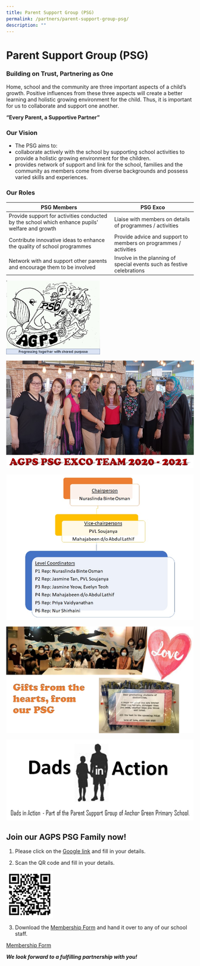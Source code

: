 ```yaml
---
title: Parent Support Group (PSG)
permalink: /partners/parent-support-group-psg/
description: ""
---
```

Parent Support Group (PSG)
==========================

  

### Building on Trust, Partnering as One

Home, school and the community are three important aspects of a child’s growth. Positive influences from these three aspects will create a better learning and holistic growing environment for the child. Thus, it is important for us to collaborate and support one another.

**“Every Parent, a Supportive Partner”**

  

### Our Vision

*   The PSG aims to:
*   collaborate actively with the school by supporting school activities to provide a holistic growing environment for the children.
*   provides network of support and link for the school, families and the community as members come from diverse backgrounds and possess varied skills and experiences.

### Our Roles



| PSG Members | PSG Exco | 
| -------- | -------- | 
| Provide support for activities conducted by the school which enhance pupils' welfare and growth     | Liaise with members on details of programmes / activities     |
| Contribute innovative ideas to enhance the quality of school programmes     | Provide advice and support to members on programmes / activities     |
| Network with and support other parents and encourage them to be involved     | Involve in the planning of special events such as festive celebrations     |

<style>  
img {  
  display: block;  
  margin-left: auto;  
  margin-right: auto;  
}  
</style>  
<body><img src="/images/Partners/PSG/PSG%202021_Logo.jpg" alt="Parent Support Group 2021 Logo" style="width:50%;">  
  
</body>

![Parent Support Group 2021 Exco Team](/images/Partners/PSG/PSG%202021_Exco.jpg)

![Parent Support Group 2021 Exco Members](/images/Partners/PSG/PSG%202021.jpg)

![Parent Support Group 2021 Gifts from Hearts](/images/Partners/PSG/PSG%202021_Gifts%20from%20Hearts.jpg)

![Parent Support Group 2021 Dads in Action](/images/Partners/PSG/PSG%202021_Dads%20in%20Action.jpg)

Join our AGPS PSG Family now!
-----------------------------

1.  Please click on the [Google link](https://docs.google.com/forms/d/e/1FAIpQLSerEYjJ_Lyt1hwOCuf3GpG2MyLDGp9_-zyr5q80n22bXgFpdQ/viewform) and fill in your details.

2.  Scan the QR code and fill in your details.

<img src="/images/Partners/PSG/RegisterPSG%20QRcode.png"  
style="width:25%">


3.  Download the [Membership Form](/files/For%20Parents/PSG%20Membership%20Form.pdf) and hand it over to any of our school staff.  

<a href="/files/For%20Parents/PSG%20Membership%20Form.pdf" target=_blank>Membership Form</a>

**_We look forward to a fulfilling partnership with you!_**